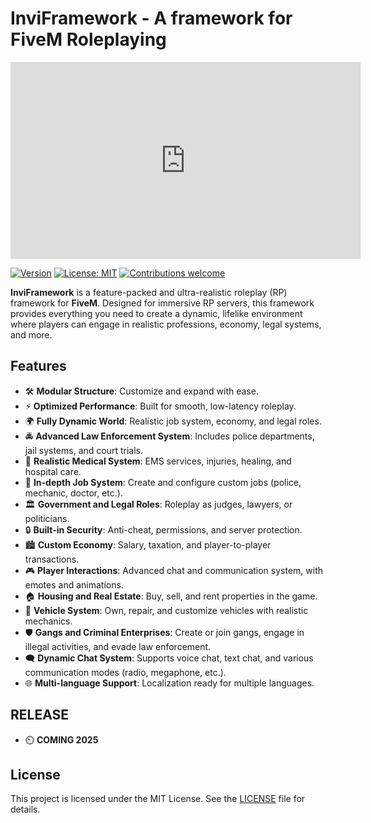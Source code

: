 # InviFramework - A framework for FiveM Roleplaying

<iframe width="560" height="315" src="https://www.youtube.com/embed/KDzTXWnXMms" frameborder="0" allow="accelerometer; autoplay; clipboard-write; encrypted-media; gyroscope; picture-in-picture" allowfullscreen></iframe>

<!-- Optional: Add a logo or banner image -->

[![Version](https://img.shields.io/badge/version-1.0-blue.svg)](https://github.com/your-username/inviFramework) [![License: MIT](https://img.shields.io/badge/License-MIT-yellow.svg)](https://opensource.org/licenses/MIT) [![Contributions welcome](https://img.shields.io/badge/contributions-welcome-brightgreen.svg)](https://github.com/your-username/inviFramework/issues)

**InviFramework** is a feature-packed and ultra-realistic roleplay (RP) framework for **FiveM**. Designed for immersive RP servers, this framework provides everything you need to create a dynamic, lifelike environment where players can engage in realistic professions, economy, legal systems, and more.

## Features

- 🛠️ **Modular Structure**: Customize and expand with ease.
- ⚡ **Optimized Performance**: Built for smooth, low-latency roleplay.
- 🌍 **Fully Dynamic World**: Realistic job system, economy, and legal roles.
- 🚔 **Advanced Law Enforcement System**: Includes police departments, jail systems, and court trials.
- 🏥 **Realistic Medical System**: EMS services, injuries, healing, and hospital care.
- 💼 **In-depth Job System**: Create and configure custom jobs (police, mechanic, doctor, etc.).
- 🏛️ **Government and Legal Roles**: Roleplay as judges, lawyers, or politicians.
- 🔒 **Built-in Security**: Anti-cheat, permissions, and server protection.
- 🏙️ **Custom Economy**: Salary, taxation, and player-to-player transactions.
- 🎮 **Player Interactions**: Advanced chat and communication system, with emotes and animations.
- 🏠 **Housing and Real Estate**: Buy, sell, and rent properties in the game.
- 🚗 **Vehicle System**: Own, repair, and customize vehicles with realistic mechanics.
- 🛡️ **Gangs and Criminal Enterprises**: Create or join gangs, engage in illegal activities, and evade law enforcement.
- 🗨️ **Dynamic Chat System**: Supports voice chat, text chat, and various communication modes (radio, megaphone, etc.).
- 🌐 **Multi-language Support**: Localization ready for multiple languages.

## RELEASE
 - ⏲️ **COMING 2025**

## License

This project is licensed under the MIT License. See the [LICENSE](LICENSE) file for details.
